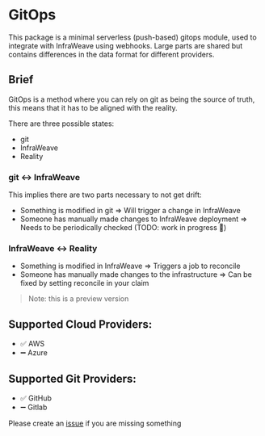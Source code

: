 # GitOps

This package is a minimal serverless (push-based) gitops module, used to integrate with InfraWeave using webhooks.
Large parts are shared but contains differences in the data format for different providers.

## Brief

GitOps is a method where you can rely on git as being the source of truth, this means that it has to be aligned with the reality.

There are three possible states:
* git
* InfraWeave
* Reality

### git <-> InfraWeave

This implies there are two parts necessary to not get drift:
* Something is modified in git => Will trigger a change in InfraWeave
* Someone has manually made changes to InfraWeave deployment => Needs to be periodically checked (TODO: work in progress 🔨)

### InfraWeave <-> Reality

* Something is modified in InfraWeave => Triggers a job to reconcile
* Someone has manually made changes to the infrastructure => Can be fixed by setting reconcile in your claim

> Note: this is a preview version

## Supported Cloud Providers:

* ✅ AWS
* ➖ Azure

## Supported Git Providers:

* ✅ GitHub
* ➖ Gitlab

Please create an [issue](https://github.com/infraweave-io/infraweave/issues) if you are missing something
